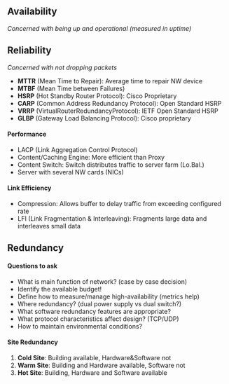 ## Availability

*Concerned with being up and operational (measured in uptime)*

## Reliability

*Concerned with not dropping packets*

- **MTTR** (Mean Time to Repair): Average time to repair NW device
- **MTBF** (Mean Time between Failures)
- **HSRP** (Hot Standby Router Protocol): Cisco Proprietary
- **CARP** (Common Address Redundancy Protocol): Open Standard HSRP
- **VRRP** (VirtualRouterRedundancyProtocol): IETF Open Standard HSRP
- **GLBP** (Gateway Load Balancing Protocol): Cisco proprietary

#### Performance
- LACP (Link Aggregation Control Protocol)
- Content/Caching Engine: More efficient than Proxy
- Content Switch: Switch distributes traffic to server farm (Lo.Bal.)
- Server with several NW cards (NICs)

#### Link Efficiency
- Compression: Allows buffer to delay traffic from exceeding configured rate
- LFI (Link Fragmentation & Interleaving): Fragments large data and interleaves small data 

## Redundancy

#### Questions to ask
- What is main function of network? (case by case decision)
- Identify the available budget!
- Define how to measure/manage high-availability (metrics help)
- Where redundancy? (dual power supply vs dual switch?)
- What software redundancy features are appropriate?
- What protocol characteristics affect design? (TCP/UDP)
- How to maintain environmental conditions?


#### Site Redundancy
1. **Cold Site**: Building available, Hardware&Software not
2. **Warm Site**: Building and Hardware available, Software not
3. **Hot Site**: Building, Hardware and Software available
